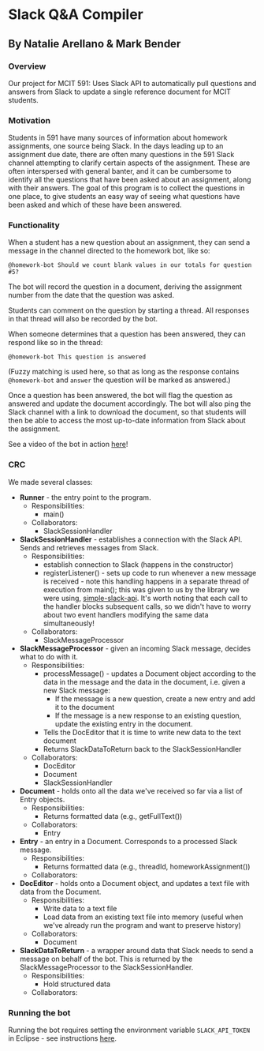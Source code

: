 # Slack Q&A Compiler
## By Natalie Arellano & Mark Bender

### Overview
Our project for MCIT 591: Uses Slack API to automatically pull questions and answers from Slack to update a single reference document for MCIT students.

### Motivation

Students in 591 have many sources of information about homework assignments, one source being Slack. In the days leading up to an assignment due date, there are often many questions in the 591 Slack channel attempting to clarify certain aspects of the assignment. These are often interspersed with general banter, and it can be cumbersome to identify all the questions that have been asked about an assignment, along with their answers. The goal of this program is to collect the questions in one place, to give students an easy way of seeing what questions have been asked and which of these have been answered. 

### Functionality

When a student has a new question about an assignment, they can send a message in the channel directed to the homework bot, like so:

`@homework-bot Should we count blank values in our totals for question #5?`

The bot will record the question in a document, deriving the assignment number from the date that the question was asked.

Students can comment on the question by starting a thread. All responses in that thread will also be recorded by the bot.

When someone determines that a question has been answered, they can respond like so in the thread:

`@homework-bot This question is answered`

(Fuzzy matching is used here, so that as long as the response contains `@homework-bot` and `answer` the question will be marked as answered.)

Once a question has been answered, the bot will flag the question as answered and update the document accordingly. The bot will also ping the Slack channel with a link to download the document, so that students will then be able to access the most up-to-date information from Slack about the assignment.

See a video of the bot in action [here](https://drive.google.com/open?id=1eSxm5QZfF7H-puc8Tr_4ymE3QTyqjOwT)!

### CRC

We made several classes:

* **Runner** - the entry point to the program.
  * Responsibilities:
    * main()
  * Collaborators:
    * SlackSessionHandler
* **SlackSessionHandler** - establishes a connection with the Slack API. Sends and retrieves messages from Slack.
  * Responsibilities:
    * establish connection to Slack (happens in the constructor)
    * registerListener() - sets up code to run whenever a new message is received - note this handling happens in a separate thread of execution from main(); this was given to us by the library we were using, [simple-slack-api](https://github.com/Ullink/simple-slack-api). It's worth noting that each call to the handler blocks subsequent calls, so we didn't have to worry about two event handlers modifying the same data simultaneously!
  * Collaborators:
    * SlackMessageProcessor
* **SlackMessageProcessor** - given an incoming Slack message, decides what to do with it.
  * Responsibilities:
    * processMessage() - updates a Document object according to the data in the message and the data in the document, i.e. given a new Slack message:
      * If the message is a new question, create a new entry and add it to the document
      * If the message is a new response to an existing question, update the existing entry in the document.
    * Tells the DocEditor that it is time to write new data to the text document
    * Returns SlackDataToReturn back to the SlackSessionHandler
  * Collaborators:
    * DocEditor
    * Document
    * SlackSessionHandler
* **Document** - holds onto all the data we've received so far via a list of Entry objects.
  * Responsibilities:
    * Returns formatted data (e.g., getFullText())
  * Collaborators:
    * Entry
* **Entry** - an entry in a Document. Corresponds to a processed Slack message.
  * Responsibilities:
    * Returns formatted data (e.g., threadId, homeworkAssignment())
  * Collaborators:
* **DocEditor** - holds onto a Document object, and updates a text file with data from the Document.
  * Responsibilities:
    * Write data to a text file
    * Load data from an existing text file into memory (useful when we've already run the program and want to preserve history)
  * Collaborators:
    * Document
* **SlackDataToReturn** - a wrapper around data that Slack needs to send a message on behalf of the bot. This is returned by the SlackMessageProcessor to the SlackSessionHandler.
  * Responsibilities:
    * Hold structured data
  * Collaborators:

### Running the bot

Running the bot requires setting the environment variable `SLACK_API_TOKEN` in Eclipse - see instructions [here](https://stackoverflow.com/a/12810433).
